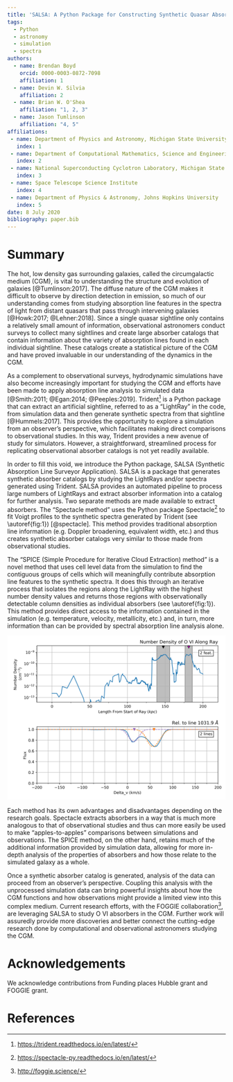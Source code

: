```yaml
---
title: 'SALSA: A Python Package for Constructing Synthetic Quasar Absorption Line Catalogs from Astrophysical Hydrodynamic Simulations'
tags:
  - Python
  - astronomy
  - simulation
  - spectra
authors:
  - name: Brendan Boyd
    orcid: 0000-0003-0872-7098
    affiliation: 1
  - name: Devin W. Silvia
    affiliation: 2
  - name: Brian W. O'Shea
    affiliation: "1, 2, 3"
  - name: Jason Tumlinson
    affiliation: "4, 5"
affiliations:
 - name: Department of Physics and Astronomy, Michigan State University
   index: 1
 - name: Department of Computational Mathematics, Science and Engineering, Michigan State University
   index: 2
 - name: National Superconducting Cyclotron Laboratory, Michigan State University
   index: 3
 - name: Space Telescope Science Institute
   index: 4
 - name: Department of Physics & Astronomy, Johns Hopkins University
   index: 5
date: 8 July 2020
bibliography: paper.bib
---
```


# Summary

The hot, low density gas surrounding galaxies, called the circumgalactic medium
(CGM), is vital to understanding the structure and evolution of galaxies
[@Tumlinson:2017]. The diffuse nature of the CGM makes it difficult to observe
by direction detection in emission, so much of our understanding comes from
studying absorption line features in the spectra of light from distant quasars
that pass through intervening galaxies [@Howk:2017; @Lehner:2018]. Since a
single quasar sightline only contains a relatively small amount of information,
observational astronomers conduct surveys to collect many sightlines and create
large absorber catalogs that contain information about the variety of absorption
lines found in each individual sightline. These catalogs create a statistical
picture of the CGM and have proved invaluable in our understanding of the
dynamics in the CGM.

As a complement to observational surveys, hydrodynamic simulations have also
become increasingly important for studying the CGM and efforts have been made to
apply absorption line analysis to simulated data
[@Smith:2011; @Egan:2014; @Peeples:2019]. Trident[^1] is a Python package that can
extract an artificial sightline, referred to as a “LightRay” in the code, from
simulation data and then generate synthetic spectra from that sightline
[@Hummels:2017]. This provides the opportunity to explore a simulation from an
observer’s perspective, which facilitates making direct comparisons to
observational studies. In this way, Trident provides a new avenue of study for
simulators. However, a straightforward, streamlined process for replicating
observational absorber catalogs is not yet readily available.

In order to fill this void, we introduce the Python package, SALSA (Synthetic Absorption Line Surveyor Application). SALSA is a package that generates synthetic absorber catalogs by studying the LightRays and/or spectra generated using Trident. SALSA provides an automated pipeline to process large numbers of LightRays and extract absorber information into a catalog for further analysis. Two separate methods are made available to extract absorbers. The “Spectacle method” uses the Python package Spectacle[^2] to fit Voigt profiles to the synthetic spectra generated by Trident (see \autoref{fig:1}) [@spectacle]. This method provides traditional absorption line information (e.g. Doppler broadening, equivalent width, etc.) and thus creates synthetic absorber catalogs very similar to those made from observational studies.

The “SPICE (Simple Procedure for Iterative Cloud Extraction) method” is a novel method that uses cell level data from the simulation to find the contiguous groups of cells which will meaningfully contribute absorption line features to the synthetic spectra. It does this through an iterative process that isolates the regions along the LightRay with the highest number density values and returns those regions with observationally detectable column densities as individual absorbers (see \autoref{fig:1}). This method provides direct access to the information contained in the simulation (e.g. temperature, velocity, metallicity, etc.) and, in turn, more information than can be provided by spectral absorption line analysis alone.

![The left plot shows the number density profile of O VI along the length of the LightRay. The shaded regions were found by the SPICE method and represent the absorbers that would be extracted.  The right plot shows the synthetic spectra for that same LightRay. The dashed lines represent the two absorption lines that Spectacle fit to the spectra. \label{fig:1}](joss_paper_ex.png)

Each method has its own advantages and disadvantages depending on the research goals. Spectacle extracts absorbers in a way that is much more analogous to that of observational studies and thus can more easily be used to make “apples-to-apples” comparisons between simulations and observations. The SPICE method, on the other hand, retains much of the additional information provided by simulation data, allowing for more in-depth analysis of the properties of absorbers and how those relate to the simulated galaxy as a whole.

Once a synthetic absorber catalog is generated, analysis of the data can proceed from an observer’s perspective. Coupling this analysis with the unprocessed simulation data can bring powerful insights about how the CGM functions and how observations might provide a limited view into this complex medium. Current research efforts, with the FOGGIE collaboration[^3], are leveraging SALSA to study O VI absorbers in the CGM. Further work will assuredly provide more discoveries and better connect the cutting-edge research done by computational and observational astronomers studying the CGM.


[^1]: https://trident.readthedocs.io/en/latest/

[^2]: https://spectacle-py.readthedocs.io/en/latest/

[^3]: http://foggie.science/


# Acknowledgements

We acknowledge contributions from Funding places Hubble grant and FOGGIE grant.

# References
